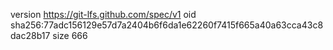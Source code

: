 version https://git-lfs.github.com/spec/v1
oid sha256:77adc156129e57d7a2404b6f6da1e62260f7415f665a40a63cca43c8dac28b17
size 666
